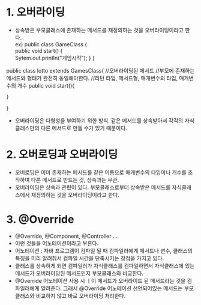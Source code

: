 # 1. 오버라이딩
- 상속받은 부모클래스에 존재하는 메서드를 재정의하는 것을 오버라이딩이라고 한다.  
ex) public class GameClass {  
    public void start() {  
        Sytem.out.println("게임시작");
    }
}

public class lotto extends
GamesClass{
    //오버라이딩된 메서드
    //부모에 존재하는 메서드와 형태가 완전히 동일해야한다.
    //리턴 타입, 메서드형, 매개변수의 타입, 매개변수의 개수
    public void start(){

    }
}
- 오버라이딩은 다형성을 부여하기 위한 방식. 같은 메서드를 상속받아서 각각의 자식클래스만의 다른 메서드로 만들 수가 있기 때문이다.

# 2. 오버로딩과 오버라이딩
- 오버로딩은 이미 존재하는 메서드를 같은 이름으로 매개변수의 타입이나 개수를 조작하여 다른 메서드로 만드는 것, 상속과는 무관.
- 오버라이딩은 상속과 관련이 있다. 부모클래스로부터 상속받은 메서드를 자식클래스에서 재정의하는 것을 오버라이딩이라고 한다.

# 3. @Override
- @Override, @Component, @Controller ....
- 이런 것들을 어노테이션이라고 부른다.
- 어노테이션 : 자바 프로그램이 컴파일 될 때 컴파일러에게 메서드나 변수, 클래스의 특징을 미리 알려줘서 컴파일 시간을 단축시키는 장점을 가지고 있다.
- 클래스를 상속하게 되면 컴파일러가 자식클래스를 컴파일하면서 자식클래스에 있는 메서드가 오버라이딩된 메서드인지 부모클래스와 비교한다.
- @Override 어노테이션 사용 시 ㅣ이 메서드가 오버라이드 된 메서드라는 것을 컴파일러에게 알려준다. 그래서 @Override 어노테이션 선언되어있는 메서드는 부모클래스와 비교하지 않고 바로 오버라이딩 처리한다.